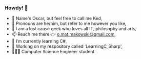 ### Howdy! 👋
- 🤗 Name's Oscar, but feel free to call me Ked,
- 📌 Pronouns are he/him, but refer to me however you like,
- 🐲 I am a lost cause geek who loves all IT, philosophy and arts,
- 📫 Reach me there 👉 o.mat.makowski@gmail.com,
- 🌱 I’m currently learning C#,
- 🔧 Working on my respository called 'LearningC_Sharp', 
- 👨🏻‍🎓 Computer Science Engineer student.

<!--
**Kedjian/Kedjian** is a ✨ _special_ ✨ repository because its `README.md` (this file) appears on your GitHub profile.

Here are some ideas to get you started:

- 🔭 I’m currently working on ...
- 🌱 I’m currently learning ...
- 👯 I’m looking to collaborate on ...
- 🤔 I’m looking for help with ...
- 💬 Ask me about ...
- 📫 How to reach me: ...
- 😄 Pronouns: ...
- ⚡ Fun fact: ...
-->
